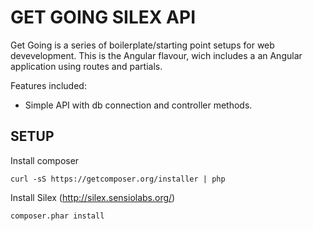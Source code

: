 GET GOING SILEX API
===================

Get Going is a series of boilerplate/starting point setups for web devevelopment. This is the Angular flavour, wich includes a an Angular application using routes and partials.

Features included:

- Simple API with db connection and controller methods.


SETUP
-----

Install composer

```
curl -sS https://getcomposer.org/installer | php
```

Install Silex (http://silex.sensiolabs.org/)

```
composer.phar install
```
